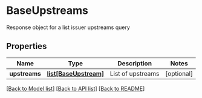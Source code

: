 # BaseUpstreams

Response object for a list issuer upstreams query
## Properties
Name | Type | Description | Notes
------------ | ------------- | ------------- | -------------
**upstreams** | [**list[BaseUpstream]**](BaseUpstream.md) | List of upstreams | [optional] 

[[Back to Model list]](../README.md#documentation-for-models) [[Back to API list]](../README.md#documentation-for-api-endpoints) [[Back to README]](../README.md)


